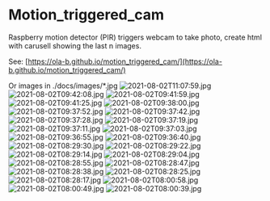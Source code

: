 # Motion_triggered_cam
Raspberry motion detector (PIR) triggers webcam to take photo, create html with carusell showing the last n images.

See: [https://ola-b.github.io/motion_triggered_cam/](https://ola-b.github.io/motion_triggered_cam/)


Or images in ./docs/images/*.jpg
![2021-08-02T11:07:59.jpg](https://github.com/Ola-B/motion_triggered_cam/blob/main/docs/images/2021-08-02T11:07:59.jpg "2021-08-02T11:07:59.jpg")
![2021-08-02T09:42:08.jpg](https://github.com/Ola-B/motion_triggered_cam/blob/main/docs/images/2021-08-02T09:42:08.jpg "2021-08-02T09:42:08.jpg")
![2021-08-02T09:41:59.jpg](https://github.com/Ola-B/motion_triggered_cam/blob/main/docs/images/2021-08-02T09:41:59.jpg "2021-08-02T09:41:59.jpg")
![2021-08-02T09:41:25.jpg](https://github.com/Ola-B/motion_triggered_cam/blob/main/docs/images/2021-08-02T09:41:25.jpg "2021-08-02T09:41:25.jpg")
![2021-08-02T09:38:00.jpg](https://github.com/Ola-B/motion_triggered_cam/blob/main/docs/images/2021-08-02T09:38:00.jpg "2021-08-02T09:38:00.jpg")
![2021-08-02T09:37:52.jpg](https://github.com/Ola-B/motion_triggered_cam/blob/main/docs/images/2021-08-02T09:37:52.jpg "2021-08-02T09:37:52.jpg")
![2021-08-02T09:37:42.jpg](https://github.com/Ola-B/motion_triggered_cam/blob/main/docs/images/2021-08-02T09:37:42.jpg "2021-08-02T09:37:42.jpg")
![2021-08-02T09:37:28.jpg](https://github.com/Ola-B/motion_triggered_cam/blob/main/docs/images/2021-08-02T09:37:28.jpg "2021-08-02T09:37:28.jpg")
![2021-08-02T09:37:19.jpg](https://github.com/Ola-B/motion_triggered_cam/blob/main/docs/images/2021-08-02T09:37:19.jpg "2021-08-02T09:37:19.jpg")
![2021-08-02T09:37:11.jpg](https://github.com/Ola-B/motion_triggered_cam/blob/main/docs/images/2021-08-02T09:37:11.jpg "2021-08-02T09:37:11.jpg")
![2021-08-02T09:37:03.jpg](https://github.com/Ola-B/motion_triggered_cam/blob/main/docs/images/2021-08-02T09:37:03.jpg "2021-08-02T09:37:03.jpg")
![2021-08-02T09:36:55.jpg](https://github.com/Ola-B/motion_triggered_cam/blob/main/docs/images/2021-08-02T09:36:55.jpg "2021-08-02T09:36:55.jpg")
![2021-08-02T09:36:40.jpg](https://github.com/Ola-B/motion_triggered_cam/blob/main/docs/images/2021-08-02T09:36:40.jpg "2021-08-02T09:36:40.jpg")
![2021-08-02T08:29:30.jpg](https://github.com/Ola-B/motion_triggered_cam/blob/main/docs/images/2021-08-02T08:29:30.jpg "2021-08-02T08:29:30.jpg")
![2021-08-02T08:29:22.jpg](https://github.com/Ola-B/motion_triggered_cam/blob/main/docs/images/2021-08-02T08:29:22.jpg "2021-08-02T08:29:22.jpg")
![2021-08-02T08:29:14.jpg](https://github.com/Ola-B/motion_triggered_cam/blob/main/docs/images/2021-08-02T08:29:14.jpg "2021-08-02T08:29:14.jpg")
![2021-08-02T08:29:04.jpg](https://github.com/Ola-B/motion_triggered_cam/blob/main/docs/images/2021-08-02T08:29:04.jpg "2021-08-02T08:29:04.jpg")
![2021-08-02T08:28:55.jpg](https://github.com/Ola-B/motion_triggered_cam/blob/main/docs/images/2021-08-02T08:28:55.jpg "2021-08-02T08:28:55.jpg")
![2021-08-02T08:28:47.jpg](https://github.com/Ola-B/motion_triggered_cam/blob/main/docs/images/2021-08-02T08:28:47.jpg "2021-08-02T08:28:47.jpg")
![2021-08-02T08:28:38.jpg](https://github.com/Ola-B/motion_triggered_cam/blob/main/docs/images/2021-08-02T08:28:38.jpg "2021-08-02T08:28:38.jpg")
![2021-08-02T08:28:25.jpg](https://github.com/Ola-B/motion_triggered_cam/blob/main/docs/images/2021-08-02T08:28:25.jpg "2021-08-02T08:28:25.jpg")
![2021-08-02T08:28:17.jpg](https://github.com/Ola-B/motion_triggered_cam/blob/main/docs/images/2021-08-02T08:28:17.jpg "2021-08-02T08:28:17.jpg")
![2021-08-02T08:00:58.jpg](https://github.com/Ola-B/motion_triggered_cam/blob/main/docs/images/2021-08-02T08:00:58.jpg "2021-08-02T08:00:58.jpg")
![2021-08-02T08:00:49.jpg](https://github.com/Ola-B/motion_triggered_cam/blob/main/docs/images/2021-08-02T08:00:49.jpg "2021-08-02T08:00:49.jpg")
![2021-08-02T08:00:39.jpg](https://github.com/Ola-B/motion_triggered_cam/blob/main/docs/images/2021-08-02T08:00:39.jpg "2021-08-02T08:00:39.jpg")

